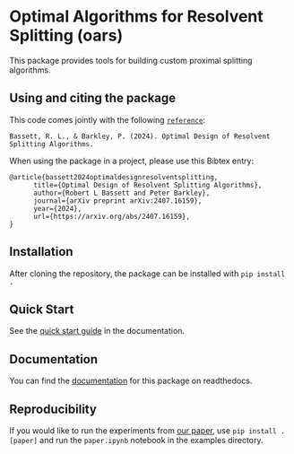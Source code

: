 # Optimal Algorithms for Resolvent Splitting (oars)

This package provides tools for building custom proximal splitting algorithms.

## Using and citing the package

This code comes jointly with the following [`reference`](https://arxiv.org/pdf/2407.16159.pdf):

    Bassett, R. L., & Barkley, P. (2024). Optimal Design of Resolvent Splitting Algorithms. 

When using the package in a project, please use this Bibtex entry:

```
@article{bassett2024optimaldesignresolventsplitting,
      title={Optimal Design of Resolvent Splitting Algorithms}, 
      author={Robert L Bassett and Peter Barkley},
      journal={arXiv preprint arXiv:2407.16159},
      year={2024},
      url={https://arxiv.org/abs/2407.16159}, 
}
```

## Installation

After cloning the repository, the package can be installed with
`pip install .`

## Quick Start

See the [quick start guide](https://oars.readthedocs.io/en/latest/quickstart.html) in the documentation.

## Documentation

You can find the [documentation](https://oars.readthedocs.io/) for this package on readthedocs.

## Reproducibility

If you would like to run the experiments from [our paper](https://arxiv.org/pdf/2407.16159.pdf), use `pip install .[paper]` and run the `paper.ipynb` notebook in the examples directory.

